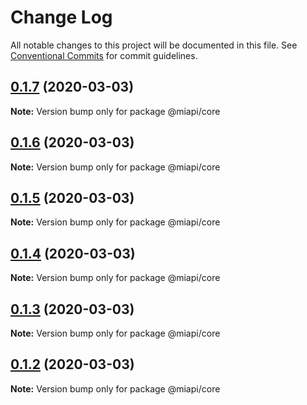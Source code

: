 # Change Log

All notable changes to this project will be documented in this file.
See [Conventional Commits](https://conventionalcommits.org) for commit guidelines.

## [0.1.7](https://github.com/kamontat/miapi/packages/core/compare/@miapi/core@0.1.6...@miapi/core@0.1.7) (2020-03-03)

**Note:** Version bump only for package @miapi/core





## [0.1.6](https://github.com/kamontat/miapi/compare/@miapi/core@0.1.5...@miapi/core@0.1.6) (2020-03-03)

**Note:** Version bump only for package @miapi/core





## [0.1.5](https://github.com/kamontat/miapi/compare/@miapi/core@0.1.4...@miapi/core@0.1.5) (2020-03-03)

**Note:** Version bump only for package @miapi/core





## [0.1.4](https://github.com/kamontat/miapi/compare/@miapi/core@0.1.3...@miapi/core@0.1.4) (2020-03-03)

**Note:** Version bump only for package @miapi/core





## [0.1.3](https://github.com/kamontat/miapi/compare/@miapi/core@0.1.2...@miapi/core@0.1.3) (2020-03-03)

**Note:** Version bump only for package @miapi/core





## [0.1.2](https://github.com/kamontat/miapi/compare/@miapi/core@0.1.1...@miapi/core@0.1.2) (2020-03-03)

**Note:** Version bump only for package @miapi/core
